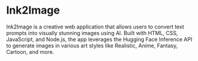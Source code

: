 # Ink2Image
Ink2Image is a creative web application that allows users to convert text prompts into visually stunning images using AI. Built with HTML, CSS, JavaScript, and Node.js, the app leverages the Hugging Face Inference API to generate images in various art styles like Realistic, Anime, Fantasy, Cartoon, and more.
